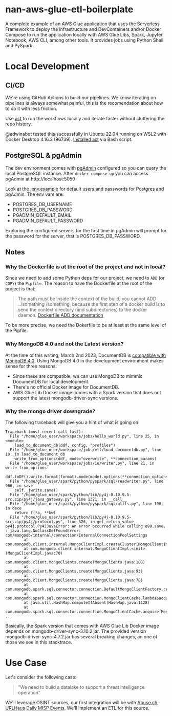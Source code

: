 # nan-aws-glue-etl-boilerplate

A complete example of an AWS Glue application that uses the Serverless Framework to deploy the infrastructure and DevContainers and/or Docker Compose to run the application locally with AWS Glue Libs, Spark, Jupyter Notebook, AWS CLI, among other tools. It provides jobs using Python Shell and PySpark.

# Local Development

## CI/CD

We're using GitHub Actions to build our pipelines. We know iterating on pipelines is always somewhat painful,
this is the recomendation about how to do it with less friction.

Use [act](https://github.com/nektos/act) to run the workflows locally and iterate faster without cluttering
the repo history.

@edwinabot tested this successfully in Ubuntu 22.04 running on WSL2 with Docker Desktop 4.16.3 (96739).
[Installed act](https://github.com/nektos/act#bash-script) via Bash script.

## PostgreSQL & pgAdmin

The dev environment comes with [pgAdmin](https://www.pgadmin.org/) configured so you can query the local PostgreSQL instance. After `docker compose up` you can access pgAdmin at http://localhost:5050

Look at the [.env.example](local/.env.example) for default users and passwords for Postgres and pgAdmin. The env vars are:

- POSTGRES_DB_USERNAME
- POSTGRES_DB_PASSWORD
- PGADMIN_DEFAULT_EMAIL
- PGADMIN_DEFAULT_PASSWORD

Exploring the configured servers for the first time in pgAdmin will prompt for the password for the server, that is POSTGRES_DB_PASSWORD.

## Notes

### Why the Dockerfile is at the root of the project and not in local?

Since we need to add some Python deps for our project, we need to `ADD` (or `COPY`) the `Pipfile`. The reason to have the Dockerfile at the root of the project is that:

> The <src> path must be inside the context of the build; you cannot ADD ../something /something, because the first step of a docker build is to send the context directory (and subdirectories) to the docker daemon. [Dockerfile ADD documentation](https://docs.docker.com/engine/reference/builder/#add)

To be more precise, we need the Dokerfile to be at least at the same level of the Pipfile.

### Why MongoDB 4.0 and not the Latest version?

At the time of this writing, March 2nd 2023, DocumentDB is [compatible with MongoDB 4.0](https://docs.aws.amazon.com/documentdb/latest/developerguide/compatibility.html). Using MongoDB 4.0 in the development environment makes sense for three reasons:

- Since these are compatible, we can use MongoDB to mimmic DocumentDB for local development.
- There's no official Docker image for DocumentDB.
- AWS Glue Lib Docker image comes with a Spark version that does not support the latest mongodb-driver-sync versions.

### Why the mongo driver downgrade?

The following traceback will give you a hint of what is going on:

```
Traceback (most recent call last):
  File "/home/glue_user/workspace/jobs/hello_world.py", line 25, in <module>
    load_to_document_db(ddf, config, "profiles")
  File "/home/glue_user/workspace/jobs/etl/load_documentdb.py", line 10, in load_to_document_db
    write_from_options(ddf, mode="overwrite", **connection_params)
  File "/home/glue_user/workspace/jobs/io/writer.py", line 21, in write_from_options
    ddf.toDF().write.format(format).mode(mode).options(**connection_options).save()
  File "/home/glue_user/spark/python/pyspark/sql/readwriter.py", line 966, in save
    self._jwrite.save()
  File "/home/glue_user/spark/python/lib/py4j-0.10.9.5-src.zip/py4j/java_gateway.py", line 1321, in __call__
  File "/home/glue_user/spark/python/pyspark/sql/utils.py", line 190, in deco
    return f(*a, **kw)
  File "/home/glue_user/spark/python/lib/py4j-0.10.9.5-src.zip/py4j/protocol.py", line 326, in get_return_value
py4j.protocol.Py4JJavaError: An error occurred while calling o90.save.
: java.lang.NoClassDefFoundError: com/mongodb/internal/connection/InternalConnectionPoolSettings
        at com.mongodb.client.internal.MongoClientImpl.createCluster(MongoClientImpl.java:223)
        at com.mongodb.client.internal.MongoClientImpl.<init>(MongoClientImpl.java:70)
        at com.mongodb.client.MongoClients.create(MongoClients.java:108)
        at com.mongodb.client.MongoClients.create(MongoClients.java:93)
        at com.mongodb.client.MongoClients.create(MongoClients.java:78)
        at com.mongodb.spark.sql.connector.connection.DefaultMongoClientFactory.create(DefaultMongoClientFactory.java:46)
        at com.mongodb.spark.sql.connector.connection.MongoClientCache.lambda$acquire$0(MongoClientCache.java:99)
        at java.util.HashMap.computeIfAbsent(HashMap.java:1128)
        at com.mongodb.spark.sql.connector.connection.MongoClientCache.acquire(MongoClientCache.java:97)
...
```

Basically, the Spark version that comes with AWS Glue Lib Docker image depends on mongodb-driver-sync-3.10.2.jar.
The provided version mongodb-driver-sync-4.7.2.jar has several breaking changes, an one of those we see in this stacktrace.

# Use Case

Let's consider the following case:

> "We need to build a datalake to support a threat intelligence operation"

We'll leverage OSINT sources, our first integration will be with [Abuse.ch](https://abuse.ch/),
[URLHaus](https://urlhaus.abuse.ch/api/) [Daily MISP Events](https://urlhaus.abuse.ch/downloads/misp/).
We'll implement an ETL for this source.
